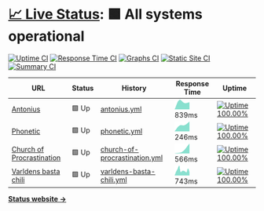 # [📈 Live Status](https://Okkido.github.io/status): <!--live status--> **🟩 All systems operational**

[![Uptime CI](https://github.com/koj-co/upptime/workflows/Uptime%20CI/badge.svg)](https://github.com/koj-co/upptime/actions?query=workflow%3A%22Uptime+CI%22)
[![Response Time CI](https://github.com/koj-co/upptime/workflows/Response%20Time%20CI/badge.svg)](https://github.com/koj-co/upptime/actions?query=workflow%3A%22Response+Time+CI%22)
[![Graphs CI](https://github.com/koj-co/upptime/workflows/Graphs%20CI/badge.svg)](https://github.com/koj-co/upptime/actions?query=workflow%3A%22Graphs+CI%22)
[![Static Site CI](https://github.com/koj-co/upptime/workflows/Static%20Site%20CI/badge.svg)](https://github.com/koj-co/upptime/actions?query=workflow%3A%22Static+Site+CI%22)
[![Summary CI](https://github.com/koj-co/upptime/workflows/Summary%20CI/badge.svg)](https://github.com/koj-co/upptime/actions?query=workflow%3A%22Summary+CI%22)

<!--start: status pages-->
<!-- This summary is generated by Upptime (https://github.com/upptime/upptime) -->
<!-- Do not edit this manually, your changes will be overwritten -->

| URL                                                              | Status | History                                                                                                                | Response Time                                                                                  | Uptime                                                                                                                                                                                                                                         |
| ---------------------------------------------------------------- | ------ | ---------------------------------------------------------------------------------------------------------------------- | ---------------------------------------------------------------------------------------------- | ---------------------------------------------------------------------------------------------------------------------------------------------------------------------------------------------------------------------------------------------- |
| [Antonius](https://www.antonius.me)                              | 🟩 Up  | [antonius.yml](https://github.com/Okkido/status/commits/master/history/antonius.yml)                                   | <img alt="Response time graph" src="./graphs/antonius.png" height="20"> 839ms                  | [![Uptime 100.00%](https://img.shields.io/endpoint?url=https%3A%2F%2Fraw.githubusercontent.com%2FOkkido%2Fstatus%2Fmaster%2Fapi%2Fantonius%2Fuptime.json)](https://Okkido.github.io/status/history/antonius)                                   |
| [Phonetic](https://phonetic.xyz)                                 | 🟩 Up  | [phonetic.yml](https://github.com/Okkido/status/commits/master/history/phonetic.yml)                                   | <img alt="Response time graph" src="./graphs/phonetic.png" height="20"> 246ms                  | [![Uptime 100.00%](https://img.shields.io/endpoint?url=https%3A%2F%2Fraw.githubusercontent.com%2FOkkido%2Fstatus%2Fmaster%2Fapi%2Fphonetic%2Fuptime.json)](https://Okkido.github.io/status/history/phonetic)                                   |
| [Church of Procrastination](https://churchofprocrastination.com) | 🟩 Up  | [church-of-procrastination.yml](https://github.com/Okkido/status/commits/master/history/church-of-procrastination.yml) | <img alt="Response time graph" src="./graphs/church-of-procrastination.png" height="20"> 566ms | [![Uptime 100.00%](https://img.shields.io/endpoint?url=https%3A%2F%2Fraw.githubusercontent.com%2FOkkido%2Fstatus%2Fmaster%2Fapi%2Fchurch-of-procrastination%2Fuptime.json)](https://Okkido.github.io/status/history/church-of-procrastination) |
| [Varldens basta chili](https://varldensbastachili.se)            | 🟩 Up  | [varldens-basta-chili.yml](https://github.com/Okkido/status/commits/master/history/varldens-basta-chili.yml)           | <img alt="Response time graph" src="./graphs/varldens-basta-chili.png" height="20"> 743ms      | [![Uptime 100.00%](https://img.shields.io/endpoint?url=https%3A%2F%2Fraw.githubusercontent.com%2FOkkido%2Fstatus%2Fmaster%2Fapi%2Fvarldens-basta-chili%2Fuptime.json)](https://Okkido.github.io/status/history/varldens-basta-chili)           |

<!--end: status pages-->

[**Status website →**](https://Okkido.github.io/status)
